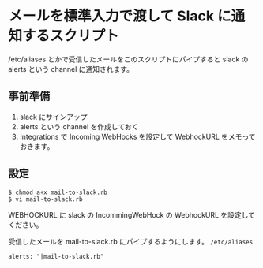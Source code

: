 # メールを標準入力で渡して Slack に通知するスクリプト

/etc/aliases とかで受信したメールをこのスクリプトにパイプすると
slack の alerts という channel に通知されます。

## 事前準備

1. slack にサインアップ
2. alerts という channel を作成しておく
3. Integrations で Incoming WebHocks を設定して WebhockURL をメモっておきます。

## 設定

```
$ chmod a+x mail-to-slack.rb
$ vi mail-to-slack.rb
```

WEBHOCKURL に slack の IncommingWebHock の WebhockURL を設定してください。


受信したメールを mail-to-slack.rb にパイプするようにします。
``/etc/aliases``
```
alerts: "|mail-to-slack.rb"
```

